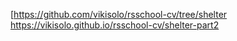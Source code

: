 [https://github.com/vikisolo/rsschool-cv/tree/shelter
https://vikisolo.github.io/rsschool-cv/shelter-part2
